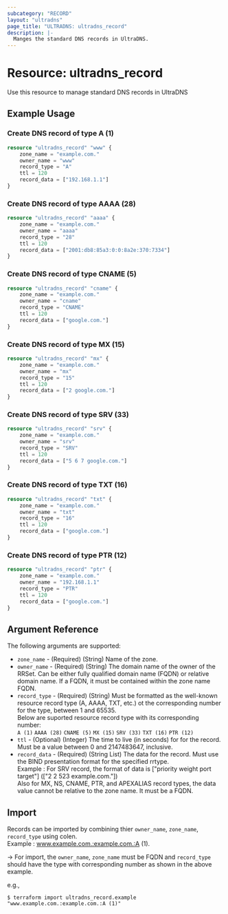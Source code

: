 ```yaml
---
subcategory: "RECORD"
layout: "ultradns"
page_title: "ULTRADNS: ultradns_record"
description: |-
  Manges the standard DNS records in UltraDNS.
---
```


# Resource: ultradns_record

Use this resource to manage standard DNS records in UltraDNS

## Example Usage

### Create DNS record of type A (1)

```terraform
resource "ultradns_record" "www" {
    zone_name = "example.com."
    owner_name = "www"
    record_type = "A"
    ttl = 120
    record_data = ["192.168.1.1"]
}
```

### Create DNS record of type AAAA (28)

```terraform
resource "ultradns_record" "aaaa" {
    zone_name = "example.com."
    owner_name = "aaaa"
    record_type = "28"
    ttl = 120
    record_data = ["2001:db8:85a3:0:0:8a2e:370:7334"]
}
```

### Create DNS record of type CNAME (5)

```terraform
resource "ultradns_record" "cname" {
    zone_name = "example.com."
    owner_name = "cname"
    record_type = "CNAME"
    ttl = 120
    record_data = ["google.com."]
}
```

### Create DNS record of type MX (15)

```terraform
resource "ultradns_record" "mx" {
    zone_name = "example.com."
    owner_name = "mx"
    record_type = "15"
    ttl = 120
    record_data = ["2 google.com."]
}
```

### Create DNS record of type SRV (33)

```terraform
resource "ultradns_record" "srv" {
    zone_name = "example.com."
    owner_name = "srv"
    record_type = "SRV"
    ttl = 120
    record_data = ["5 6 7 google.com."]
}
```

### Create DNS record of type TXT (16)

```terraform
resource "ultradns_record" "txt" {
    zone_name = "example.com."
    owner_name = "txt"
    record_type = "16"
    ttl = 120
    record_data = ["google.com."]
}
```

### Create DNS record of type PTR (12)

```terraform
resource "ultradns_record" "ptr" {
    zone_name = "example.com."
    owner_name = "192.168.1.1"
    record_type = "PTR"
    ttl = 120
    record_data = ["google.com."]
}
```

## Argument Reference

The following arguments are supported:

* `zone_name` - (Required) (String) Name of the zone.
* `owner_name` - (Required) (String) The domain name of the owner of the RRSet. Can be either fully qualified domain name (FQDN) or relative domain name. If a FQDN, it must be contained within the zone name FQDN.
* `record_type` - (Required) (String) Must be formatted as the well-known resource record type (A, AAAA, TXT, etc.) ot the corresponding number for the type, between 1 and 65535.<br/>
Below are suported resource record type with its corresponding number:<br/>
`A (1)`
`AAAA (28)`
`CNAME (5)`
`MX (15)`
`SRV (33)`
`TXT (16)`
`PTR (12)`
* `ttl` - (Optional) (Integer) The time to live (in seconds) for for the record. Must be a value between 0 and 2147483647, inclusive.
* `record_data` - (Required) (String List) The data for the record. Must use the BIND presentation format for the specified rrtype.<br/>
Example : For SRV record, the format of data is ["priority weight port target"] (["2 2 523 example.com."])<br/>
Also for MX, NS, CNAME, PTR, and APEXALIAS record types, the data value cannot be relative to the zone name. It must be a FQDN.<br/>

## Import

Records can be imported by combining thier `owner_name`, `zone_name`, `record_type` using colen.<br/>
Example : www.example.com.:example.com.:A (1).


-> For import, the `owner_name`, `zone_name` must be FQDN and `record_type` should have the type with corresponding number as shown in the above example.

e.g.,
```
$ terraform import ultradns_record.example "www.example.com.:example.com.:A (1)" 
```